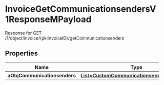 

# InvoiceGetCommunicationsendersV1ResponseMPayload

Response for GET /1/object/invoice/{pkiInvoiceID}/getCommunicationsenders

## Properties

| Name | Type | Description | Notes |
|------------ | ------------- | ------------- | -------------|
|**aObjCommunicationsenders** | [**List&lt;CustomCommunicationsenderResponse&gt;**](CustomCommunicationsenderResponse.md) |  |  |



